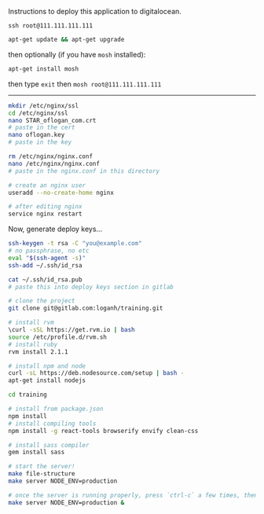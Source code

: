 Instructions to deploy this application to digitalocean.

`ssh root@111.111.111.111`

```bash
apt-get update && apt-get upgrade
```

then optionally (if you have `mosh` installed):
```bash
apt-get install mosh
```
then type `exit` then `mosh root@111.111.111.111`

---

```bash
mkdir /etc/nginx/ssl
cd /etc/nginx/ssl
nano STAR_oflogan_com.crt
# paste in the cert
nano oflogan.key
# paste in the key

rm /etc/nginx/nginx.conf
nano /etc/nginx/nginx.conf
# paste in the nginx.conf in this directory

# create an nginx user
useradd --no-create-home nginx

# after editing nginx
service nginx restart
```

Now, generate deploy keys...
```bash
ssh-keygen -t rsa -C "you@example.com"
# no passphrase, no etc
eval "$(ssh-agent -s)"
ssh-add ~/.ssh/id_rsa

cat ~/.ssh/id_rsa.pub
# paste this into deploy keys section in gitlab
```

```bash
# clone the project
git clone git@gitlab.com:loganh/training.git

# install rvm
\curl -sSL https://get.rvm.io | bash
source /etc/profile.d/rvm.sh
# install ruby
rvm install 2.1.1

# install npm and node
curl -sL https://deb.nodesource.com/setup | bash -
apt-get install nodejs
```

```bash
cd training

# install from package.json
npm install
# install compiling tools
npm install -g react-tools browserify envify clean-css

# install sass compiler
gem install sass

# start the server!
make file-structure
make server NODE_ENV=production

# once the server is running properly, press `ctrl-c` a few times, then...
make server NODE_ENV=production &
```
